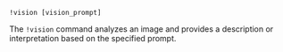 ```plaintext
!vision [vision_prompt]
```
The `!vision` command analyzes an image and provides a description or interpretation based on the specified prompt.